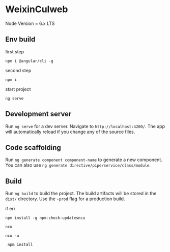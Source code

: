 # WeixinCulweb

Node Version = 6.x LTS
## Env build

first step

```
npm i @angular/cli -g

```

second step

```
npm i

```

start project

```
ng serve

```




## Development server

Run `ng serve` for a dev server. Navigate to `http://localhost:4200/`. The app will automatically reload if you change any of the source files.

## Code scaffolding

Run `ng generate component component-name` to generate a new component. You can also use `ng generate directive/pipe/service/class/module`.

## Build

Run `ng build` to build the project. The build artifacts will be stored in the `dist/` directory. Use the `-prod` flag for a production build.



if err


```
npm install -g npm-check-updatesncu

ncu

ncu -u

 npm install
```
